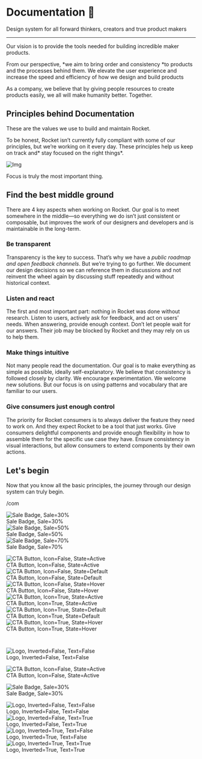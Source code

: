 
# Documentation 🚀

Design system for all forward thinkers, creators and true product makers

---

Our vision is to provide the tools needed for building incredible maker products.

From our perspective, *we aim to bring order and consistency *to products and the processes behind them. We elevate the user experience and increase the speed and efficiency of how we design and build products

As a company, we believe that by giving people resources to create products easily, we all will make humanity better. Together.

## Principles behind Documentation

These are the values we use to build and maintain Rocket.

To be honest, Rocket isn’t currently fully compliant with some of our principles, but we’re working on it every day. These principles help us keep on track and* stay focused on the right things*.

![Img](https://studio-assets.supernova.io/design-systems/14533/9289758a-6300-472a-bbc6-a57098081abf.jpeg)

Focus is truly the most important thing.

## Find the best middle ground

There are 4 key aspects when working on Rocket. Our goal is to meet somewhere in the middle—so everything we do isn’t just consistent or composable, but improves the work of our designers and developers and is maintainable in the long-term.

### Be transparent

Transparency is the key to success. That’s why we have a *public roadmap and open feedback channels*. But we’re trying to go further. We document our design decisions so we can reference them in discussions and not reinvent the wheel again by discussing stuff repeatedly and without historical context.

### Listen and react

The first and most important part: nothing in Rocket was done without research. Listen to users, actively ask for feedback, and act on users’ needs. When answering, provide enough context. Don’t let people wait for our answers. Their job may be blocked by Rocket and they may rely on us to help them.

### Make things intuitive

Not many people read the documentation. Our goal is to make everything as simple as possible, ideally self-explanatory. We believe that consistency is followed closely by clarity. We encourage experimentation. We welcome new solutions. But our focus is on using patterns and vocabulary that are familiar to our users.

### Give consumers just enough control

The priority for Rocket consumers is to always deliver the feature they need to work on. And they expect Rocket to be a tool that just works. Give consumers delightful components and provide enough flexibility in how to assemble them for the specific use case they have. Ensure consistency in visual interactions, but allow consumers to extend components by their own actions.

## Let's begin

Now that you know all the basic principles, the journey through our design system can truly begin.

/com

  
![Sale Badge, Sale=30%](https://studio-assets.supernova.io/design-systems/14533/623fc853-9723-40b5-9ed2-ac5fbac81751.png)  
Sale Badge, Sale=30%  
![Sale Badge, Sale=50%](https://studio-assets.supernova.io/design-systems/14533/eaab92db-bb20-4027-9283-89136600ca8c.png)  
Sale Badge, Sale=50%  
![Sale Badge, Sale=70%](https://studio-assets.supernova.io/design-systems/14533/0b9c0be9-9c62-49ce-a3db-7fce4929ee2e.png)  
Sale Badge, Sale=70%  


  
![CTA Button, Icon=False, State=Active](https://studio-assets.supernova.io/design-systems/14533/0e06b501-f44c-4380-bdcf-4c5afc5940fb.png)  
CTA Button, Icon=False, State=Active  
![CTA Button, Icon=False, State=Default](https://studio-assets.supernova.io/design-systems/14533/8ab8e6c1-331f-45ea-9ff9-517b9daafe65.png)  
CTA Button, Icon=False, State=Default  
![CTA Button, Icon=False, State=Hover](https://studio-assets.supernova.io/design-systems/14533/9774c8dd-ad51-4d06-9906-3d5c0c709af8.png)  
CTA Button, Icon=False, State=Hover  
![CTA Button, Icon=True, State=Active](https://studio-assets.supernova.io/design-systems/14533/b27c78fa-81e8-4289-a433-e470b030b692.png)  
CTA Button, Icon=True, State=Active  
![CTA Button, Icon=True, State=Default](https://studio-assets.supernova.io/design-systems/14533/ff3cc676-410f-4b8b-b79d-63f259927295.png)  
CTA Button, Icon=True, State=Default  
![CTA Button, Icon=True, State=Hover](https://studio-assets.supernova.io/design-systems/14533/4a8b6255-cfd9-4eb1-865d-787e1f931884.png)  
CTA Button, Icon=True, State=Hover  


```javascript  
  
```

  
![Logo, Inverted=False, Text=False](https://studio-assets.supernova.io/design-systems/14533/31066930-8e13-4681-904e-f28357f5b2ae.png)  
Logo, Inverted=False, Text=False  


  
  


  
![CTA Button, Icon=False, State=Active](https://studio-assets.supernova.io/design-systems/14533/0e06b501-f44c-4380-bdcf-4c5afc5940fb.png)  
CTA Button, Icon=False, State=Active  


  
![Sale Badge, Sale=30%](https://studio-assets.supernova.io/design-systems/14533/623fc853-9723-40b5-9ed2-ac5fbac81751.png)  
Sale Badge, Sale=30%  


  
![Logo, Inverted=False, Text=False](https://studio-assets.supernova.io/design-systems/14533/31066930-8e13-4681-904e-f28357f5b2ae.png)  
Logo, Inverted=False, Text=False  
![Logo, Inverted=False, Text=True](https://studio-assets.supernova.io/design-systems/14533/c127a5bb-91f1-495b-9104-3c0736d11a9d.png)  
Logo, Inverted=False, Text=True  
![Logo, Inverted=True, Text=False](https://studio-assets.supernova.io/design-systems/14533/921cbc00-af5e-47cf-a66b-4c4c995a3127.png)  
Logo, Inverted=True, Text=False  
![Logo, Inverted=True, Text=True](https://studio-assets.supernova.io/design-systems/14533/4b68aa62-1bc0-4187-843b-5f9a3083dc9b.png)  
Logo, Inverted=True, Text=True  
